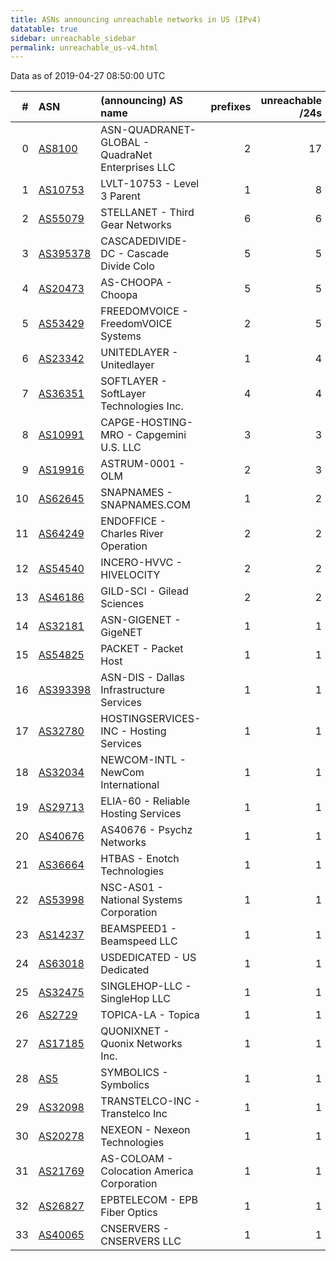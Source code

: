 ```yaml
---
title: ASNs announcing unreachable networks in US (IPv4)
datatable: true
sidebar: unreachable_sidebar
permalink: unreachable_us-v4.html
---
```


Data as of 2019-04-27 08:50:00 UTC


<div class="datatable-begin"></div>

|   # | ASN                                      | (announcing) AS name                             |   prefixes |   unreachable /24s |
|----:|:-----------------------------------------|:-------------------------------------------------|-----------:|-------------------:|
|   0 | [AS8100](unreachable_AS8100-v4.html)     | ASN-QUADRANET-GLOBAL - QuadraNet Enterprises LLC |          2 |                 17 |
|   1 | [AS10753](unreachable_AS10753-v4.html)   | LVLT-10753 - Level 3 Parent                      |          1 |                  8 |
|   2 | [AS55079](unreachable_AS55079-v4.html)   | STELLANET - Third Gear Networks                  |          6 |                  6 |
|   3 | [AS395378](unreachable_AS395378-v4.html) | CASCADEDIVIDE-DC - Cascade Divide Colo           |          5 |                  5 |
|   4 | [AS20473](unreachable_AS20473-v4.html)   | AS-CHOOPA - Choopa                               |          5 |                  5 |
|   5 | [AS53429](unreachable_AS53429-v4.html)   | FREEDOMVOICE - FreedomVOICE Systems              |          2 |                  5 |
|   6 | [AS23342](unreachable_AS23342-v4.html)   | UNITEDLAYER - Unitedlayer                        |          1 |                  4 |
|   7 | [AS36351](unreachable_AS36351-v4.html)   | SOFTLAYER - SoftLayer Technologies Inc.          |          4 |                  4 |
|   8 | [AS10991](unreachable_AS10991-v4.html)   | CAPGE-HOSTING-MRO - Capgemini U.S. LLC           |          3 |                  3 |
|   9 | [AS19916](unreachable_AS19916-v4.html)   | ASTRUM-0001 - OLM                                |          2 |                  3 |
|  10 | [AS62645](unreachable_AS62645-v4.html)   | SNAPNAMES - SNAPNAMES.COM                        |          1 |                  2 |
|  11 | [AS64249](unreachable_AS64249-v4.html)   | ENDOFFICE - Charles River Operation              |          2 |                  2 |
|  12 | [AS54540](unreachable_AS54540-v4.html)   | INCERO-HVVC - HIVELOCITY                         |          2 |                  2 |
|  13 | [AS46186](unreachable_AS46186-v4.html)   | GILD-SCI - Gilead Sciences                       |          2 |                  2 |
|  14 | [AS32181](unreachable_AS32181-v4.html)   | ASN-GIGENET - GigeNET                            |          1 |                  1 |
|  15 | [AS54825](unreachable_AS54825-v4.html)   | PACKET - Packet Host                             |          1 |                  1 |
|  16 | [AS393398](unreachable_AS393398-v4.html) | ASN-DIS - Dallas Infrastructure Services         |          1 |                  1 |
|  17 | [AS32780](unreachable_AS32780-v4.html)   | HOSTINGSERVICES-INC - Hosting Services           |          1 |                  1 |
|  18 | [AS32034](unreachable_AS32034-v4.html)   | NEWCOM-INTL - NewCom International               |          1 |                  1 |
|  19 | [AS29713](unreachable_AS29713-v4.html)   | ELIA-60 - Reliable Hosting Services              |          1 |                  1 |
|  20 | [AS40676](unreachable_AS40676-v4.html)   | AS40676 - Psychz Networks                        |          1 |                  1 |
|  21 | [AS36664](unreachable_AS36664-v4.html)   | HTBAS - Enotch Technologies                      |          1 |                  1 |
|  22 | [AS53998](unreachable_AS53998-v4.html)   | NSC-AS01 - National Systems Corporation          |          1 |                  1 |
|  23 | [AS14237](unreachable_AS14237-v4.html)   | BEAMSPEED1 - Beamspeed LLC                       |          1 |                  1 |
|  24 | [AS63018](unreachable_AS63018-v4.html)   | USDEDICATED - US Dedicated                       |          1 |                  1 |
|  25 | [AS32475](unreachable_AS32475-v4.html)   | SINGLEHOP-LLC - SingleHop LLC                    |          1 |                  1 |
|  26 | [AS2729](unreachable_AS2729-v4.html)     | TOPICA-LA - Topica                               |          1 |                  1 |
|  27 | [AS17185](unreachable_AS17185-v4.html)   | QUONIXNET - Quonix Networks Inc.                 |          1 |                  1 |
|  28 | [AS5](unreachable_AS5-v4.html)           | SYMBOLICS - Symbolics                            |          1 |                  1 |
|  29 | [AS32098](unreachable_AS32098-v4.html)   | TRANSTELCO-INC - Transtelco Inc                  |          1 |                  1 |
|  30 | [AS20278](unreachable_AS20278-v4.html)   | NEXEON - Nexeon Technologies                     |          1 |                  1 |
|  31 | [AS21769](unreachable_AS21769-v4.html)   | AS-COLOAM - Colocation America Corporation       |          1 |                  1 |
|  32 | [AS26827](unreachable_AS26827-v4.html)   | EPBTELECOM - EPB Fiber Optics                    |          1 |                  1 |
|  33 | [AS40065](unreachable_AS40065-v4.html)   | CNSERVERS - CNSERVERS LLC                        |          1 |                  1 |

<div class="datatable-end"></div>
